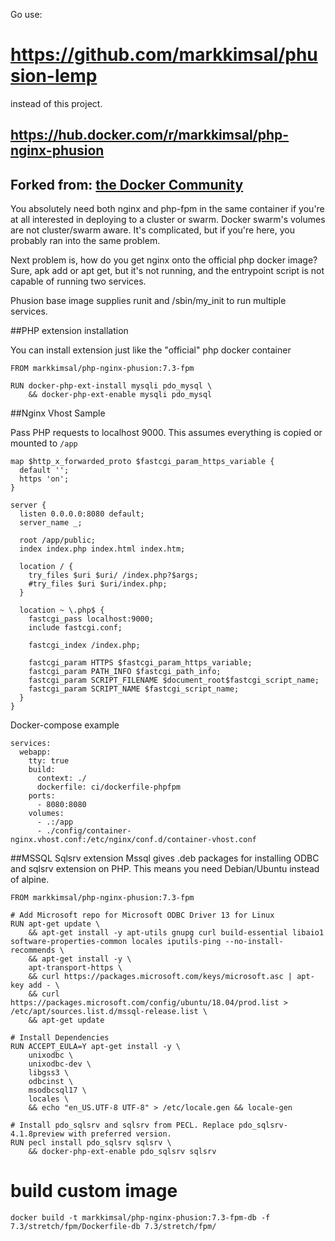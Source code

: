 Go use:
# https://github.com/markkimsal/phusion-lemp

instead of this project.

## https://hub.docker.com/r/markkimsal/php-nginx-phusion

## Forked from: [the Docker Community](https://github.com/docker-library/php)


You absolutely need both nginx and php-fpm in the same container if you're at all interested in deploying to a cluster or swarm. Docker swarm's volumes are not cluster/swarm aware. It's complicated, but if you're here, you probably ran into the same problem.

Next problem is, how do you get nginx onto the official php docker image? Sure, apk add or apt get, but it's not running, and the entrypoint script is not capable of running two services.

Phusion base image supplies runit and /sbin/my\_init to run multiple services.

##PHP extension installation

You can install extension just like the "official" php docker container

```
FROM markkimsal/php-nginx-phusion:7.3-fpm

RUN docker-php-ext-install mysqli pdo_mysql \
    && docker-php-ext-enable mysqli pdo_mysql
```


##Nginx Vhost Sample

Pass PHP requests to localhost 9000.  This assumes everything is copied or mounted to `/app`

```
map $http_x_forwarded_proto $fastcgi_param_https_variable {
  default '';
  https 'on';
}

server {
  listen 0.0.0.0:8080 default;
  server_name _;

  root /app/public;
  index index.php index.html index.htm;

  location / {
    try_files $uri $uri/ /index.php?$args;
    #try_files $uri $uri/index.php;
  }

  location ~ \.php$ {
    fastcgi_pass localhost:9000;
    include fastcgi.conf;

    fastcgi_index /index.php;

    fastcgi_param HTTPS $fastcgi_param_https_variable;
    fastcgi_param PATH_INFO $fastcgi_path_info;
    fastcgi_param SCRIPT_FILENAME $document_root$fastcgi_script_name;
    fastcgi_param SCRIPT_NAME $fastcgi_script_name;
  }
}
```

Docker-compose example
```
services:
  webapp:
    tty: true
    build:
      context: ./
      dockerfile: ci/dockerfile-phpfpm
    ports:
      - 8080:8080
    volumes:
      - .:/app
      - ./config/container-nginx.vhost.conf:/etc/nginx/conf.d/container-vhost.conf
```


##MSSQL Sqlsrv extension
Mssql gives .deb packages for installing ODBC and sqlsrv extension on PHP.  This means you need Debian/Ubuntu instead of alpine.
```
FROM markkimsal/php-nginx-phusion:7.3-fpm

# Add Microsoft repo for Microsoft ODBC Driver 13 for Linux
RUN apt-get update \
    && apt-get install -y apt-utils gnupg curl build-essential libaio1 software-properties-common locales iputils-ping --no-install-recommends \
    && apt-get install -y \
    apt-transport-https \
    && curl https://packages.microsoft.com/keys/microsoft.asc | apt-key add - \
    && curl https://packages.microsoft.com/config/ubuntu/18.04/prod.list > /etc/apt/sources.list.d/mssql-release.list \
    && apt-get update

# Install Dependencies
RUN ACCEPT_EULA=Y apt-get install -y \
    unixodbc \
    unixodbc-dev \
    libgss3 \
    odbcinst \
    msodbcsql17 \
    locales \
    && echo "en_US.UTF-8 UTF-8" > /etc/locale.gen && locale-gen

# Install pdo_sqlsrv and sqlsrv from PECL. Replace pdo_sqlsrv-4.1.8preview with preferred version.
RUN pecl install pdo_sqlsrv sqlsrv \
    && docker-php-ext-enable pdo_sqlsrv sqlsrv
```


# build custom image
```
docker build -t markkimsal/php-nginx-phusion:7.3-fpm-db -f 7.3/stretch/fpm/Dockerfile-db 7.3/stretch/fpm/
```
